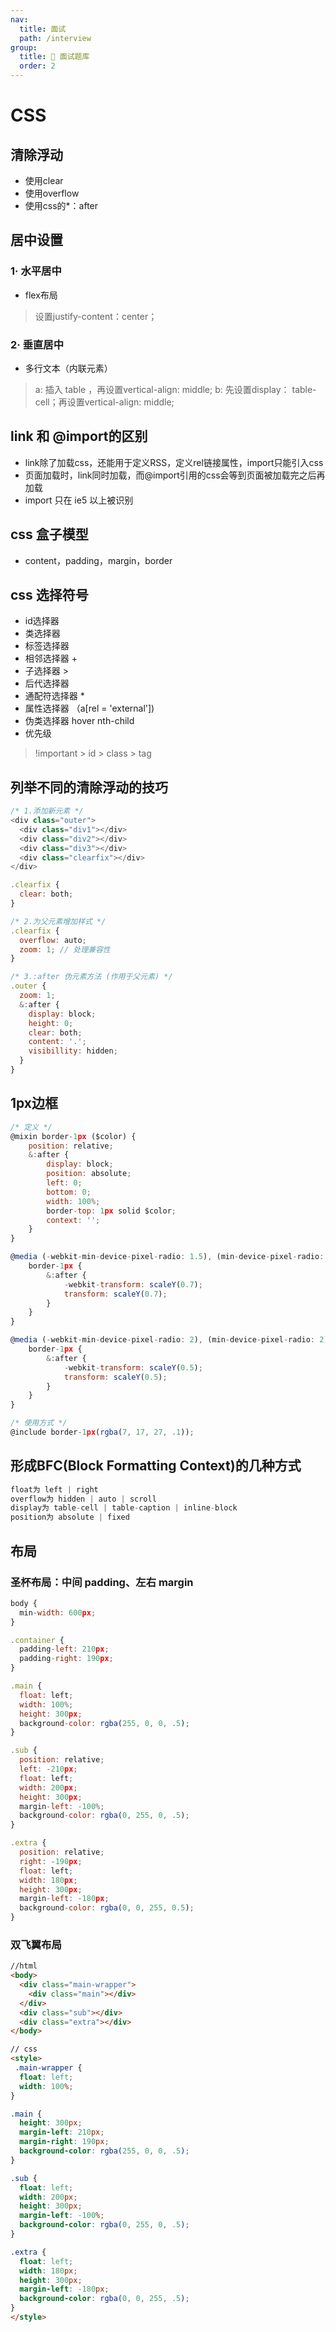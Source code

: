 ```yaml
---
nav:
  title: 面试
  path: /interview
group:
  title: 💊 面试题库
  order: 2
---
```


# CSS

## 清除浮动


- 使用clear
- 使用overflow
- 使用css的*：after



## 居中设置


### 1· 水平居中

- flex布局

> 设置justify-content：center；

### 2· 垂直居中

- 多行文本（内联元素）

> a: 插入 table ，再设置vertical-align: middle;
> b: 先设置display： table-cell；再设置vertical-align: middle;

## link 和 @import的区别

- link除了加载css，还能用于定义RSS，定义rel链接属性，import只能引入css
- 页面加载时，link同时加载，而@import引用的css会等到页面被加载完之后再加载
- import 只在 ie5 以上被识别

## css 盒子模型

- content，padding，margin，border

## css 选择符号

- id选择器
- 类选择器
- 标签选择器
- 相邻选择器 +
- 子选择器 >
- 后代选择器
- 通配符选择器 *
- 属性选择器 （a[rel = 'external'])
- 伪类选择器 hover nth-child
- 优先级

> !important > id > class > tag

## 列举不同的清除浮动的技巧

```javascript
/* 1.添加新元素 */
<div class="outer">
  <div class="div1"></div>
  <div class="div2"></div>
  <div class="div3"></div>
  <div class="clearfix"></div>
</div>

.clearfix {
  clear: both;
}

/* 2.为父元素增加样式 */
.clearfix {
  overflow: auto;
  zoom: 1; // 处理兼容性
}

/* 3.:after 伪元素方法 (作用于父元素) */
.outer {
  zoom: 1;
  &:after {
    display: block;
    height: 0;
    clear: both;
    content: '.';
    visibillity: hidden;
  }
}
```

## 1px边框

```javascript
/* 定义 */
@mixin border-1px ($color) {
    position: relative;
    &:after {
        display: block;
        position: absolute;
        left: 0;
        bottom: 0;
        width: 100%;
        border-top: 1px solid $color;
        context: '';
    }
}

@media (-webkit-min-device-pixel-radio: 1.5), (min-device-pixel-radio: 1.5) {
    border-1px {
        &:after {
            -webkit-transform: scaleY(0.7);
            transform: scaleY(0.7);
        }
    }
}

@media (-webkit-min-device-pixel-radio: 2), (min-device-pixel-radio: 2) {
    border-1px {
        &:after {
            -webkit-transform: scaleY(0.5);
            transform: scaleY(0.5);
        }
    }
}

/* 使用方式 */
@include border-1px(rgba(7, 17, 27, .1));
```
 
## 形成**BFC**(Block Formatting Context)的几种方式

```javascript
float为 left | right
overflow为 hidden | auto | scroll
display为 table-cell | table-caption | inline-block
position为 absolute | fixed
```

## 布局

### 圣杯布局：中间 padding、左右 margin

```javascript
body {
  min-width: 600px;
}

.container {
  padding-left: 210px;
  padding-right: 190px;
}

.main {
  float: left;
  width: 100%;
  height: 300px;
  background-color: rgba(255, 0, 0, .5);
}

.sub {
  position: relative;
  left: -210px;
  float: left;
  width: 200px;
  height: 300px;
  margin-left: -100%;
  background-color: rgba(0, 255, 0, .5);
}

.extra {
  position: relative;
  right: -190px;
  float: left;
  width: 180px;
  height: 300px;
  margin-left: -180px;
  background-color: rgba(0, 0, 255, 0.5);
}
```

### 双飞翼布局


```html
//html
<body>
  <div class="main-wrapper">
    <div class="main"></div>
  </div>
  <div class="sub"></div>
  <div class="extra"></div>
</body>

// css
<style>
 .main-wrapper {
  float: left;
  width: 100%;
}

.main {
  height: 300px;
  margin-left: 210px;
  margin-right: 190px;
  background-color: rgba(255, 0, 0, .5);
}

.sub {
  float: left;
  width: 200px;
  height: 300px;
  margin-left: -100%;
  background-color: rgba(0, 255, 0, .5);
}

.extra {
  float: left;
  width: 180px;
  height: 300px;
  margin-left: -180px;
  background-color: rgba(0, 0, 255, .5);
}
</style>
```
